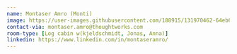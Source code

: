 ```yaml
---
name: Montaser Amro (Monti)
image: https://user-images.githubusercontent.com/188915/131970462-64eb60a5-0ade-4622-afa1-70f1bbe9398e.jpg
contact-via: montaser.amro@thoughtworks.com
room-type: [Log cabin w(kjeldschmidt, Jonas, Anna)]
linkedin: https://www.linkedin.com/in/montaseramro/
---
```

